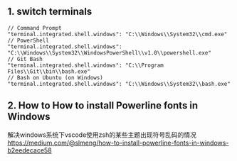 ## 1. switch terminals
```shell
// Command Prompt
"terminal.integrated.shell.windows": "C:\\Windows\\System32\\cmd.exe"
// PowerShell
"terminal.integrated.shell.windows": "C:\\Windows\\System32\\WindowsPowerShell\\v1.0\\powershell.exe"
// Git Bash
"terminal.integrated.shell.windows": "C:\\Program Files\\Git\\bin\\bash.exe"
// Bash on Ubuntu (on Windows)
"terminal.integrated.shell.windows": "C:\\Windows\\System32\\bash.exe"
```

## 2. How to How to install Powerline fonts in Windows
解决windows系统下vscode使用zsh的某些主题出现符号乱码的情况 \
https://medium.com/@slmeng/how-to-install-powerline-fonts-in-windows-b2eedecace58